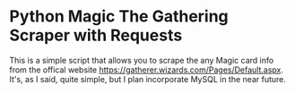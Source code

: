 # Python Magic The Gathering Scraper with Requests
This is a simple script that allows you to scrape the any Magic card info from the offical website https://gatherer.wizards.com/Pages/Default.aspx.
It's, as I said, quite simple, but I plan incorporate MySQL in the near future.

